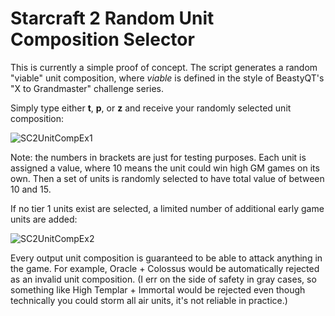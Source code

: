 # Starcraft 2 Random Unit Composition Selector

This is currently a simple proof of concept.  The script generates a random "viable" unit composition, where *viable* is defined in the style of BeastyQT's "X to Grandmaster" challenge series.

Simply type either **t**, **p**, or **z** and receive your randomly selected unit composition:

![SC2UnitCompEx1](https://user-images.githubusercontent.com/37650759/114107400-ccdc6400-9885-11eb-94fe-28782e5093ec.gif)

Note: the numbers in brackets are just for testing purposes.  Each unit is assigned a value, where 10 means the unit could win high GM games on its own.  Then a set of units is randomly selected to have total value of between 10 and 15.

If no tier 1 units exist are selected, a limited number of additional early game units are added:

![SC2UnitCompEx2](https://user-images.githubusercontent.com/37650759/114108153-5f313780-9887-11eb-862b-512fea606214.gif)

Every output unit composition is guaranteed to be able to attack anything in the game.  For example, Oracle + Colossus would be automatically rejected as an invalid unit composition.  (I err on the side of safety in gray cases, so something like High Templar + Immortal would be rejected even though technically you could storm all air units, it's not reliable in practice.)
